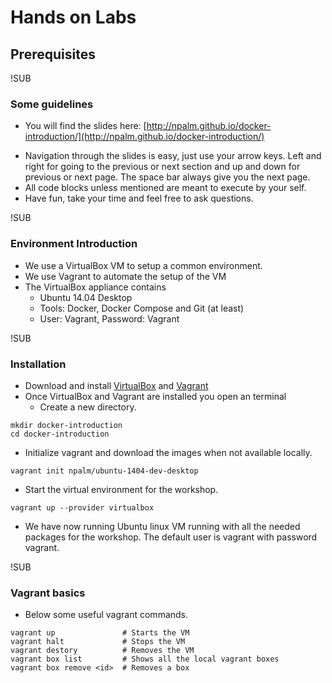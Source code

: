 # Hands on Labs
## Prerequisites


!SUB
### Some guidelines
* You will find the slides here: [http://npalm.github.io/docker-introduction/](http://npalm.github.io/docker-introduction/)
- Navigation through the slides is easy, just use your arrow keys. Left and right for going to the previous or next section and up and down for previous or next page. The space bar always give you the next page.
- All code blocks unless mentioned are meant to execute by your self.
- Have fun, take your time and feel free to ask questions.

!SUB
### Environment Introduction
* We use a VirtualBox VM to setup a common environment.
* We use Vagrant to automate the setup of the VM
* The VirtualBox appliance contains
  * Ubuntu 14.04 Desktop
  * Tools: Docker, Docker Compose and Git (at least)
  * User: Vagrant, Password: Vagrant


!SUB
### Installation
* Download and install [VirtualBox](https://www.virtualbox.org/wiki/Downloads) and [Vagrant](https://www.vagrantup.com/downloads.html)
* Once VirtualBox and Vagrant are installed you open an terminal
  * Create a new directory.
```
mkdir docker-introduction
cd docker-introduction
```
  * Initialize vagrant and download the images when not available locally. 
```
vagrant init npalm/ubuntu-1404-dev-desktop
```
  * Start the virtual environment for the workshop.
```
vagrant up --provider virtualbox
```
* We have now running Ubuntu linux VM running with all the needed packages for the workshop. The default user is vagrant with password vagrant. 

!SUB
### Vagrant basics
* Below some useful vagrant commands.

```
vagrant up               # Starts the VM
vagrant halt             # Stops the VM
vagrant destory          # Removes the VM
vagrant box list         # Shows all the local vagrant boxes
vagrant box remove <id>  # Removes a box
```
